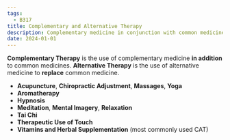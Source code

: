 ```yaml
---
tags:
  - B317
title: Complementary and Alternative Therapy
description: Complementary medicine in conjunction with common medicine, or alternative medicine replacing common medicine.
date: 2024-01-01
---
```

**Complementary Therapy** is the use of complementary medicine **in addition** to common medicines. **Alternative Therapy** is the use of alternative medicine to **replace** common medicine.
- **Acupuncture**, **Chiropractic Adjustment**, **Massages**, **Yoga**
- **Aromatherapy**
- **Hypnosis**
- **Meditation**, **Mental Imagery**, **Relaxation**
- **Tai Chi**
- **Therapeutic Use of Touch**
- **Vitamins and Herbal Supplementation** (most commonly used CAT)
